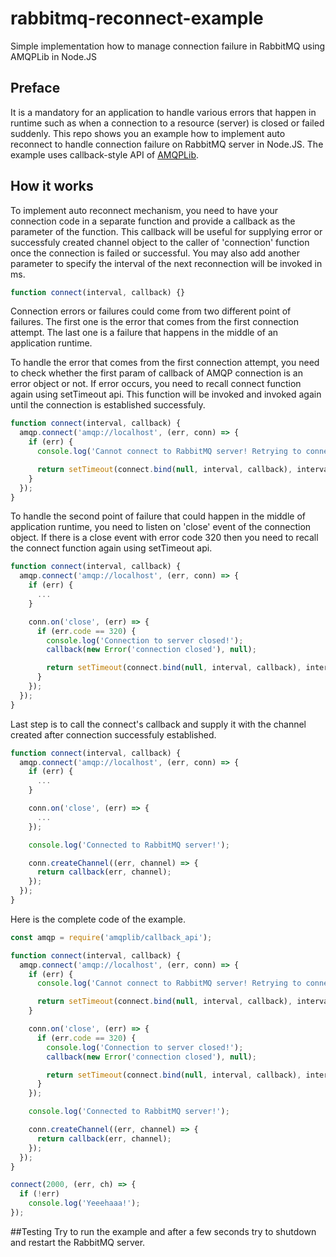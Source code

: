 # rabbitmq-reconnect-example
Simple implementation how to manage connection failure in RabbitMQ using AMQPLib in Node.JS

## Preface
It is a mandatory for an application to handle various errors that happen in runtime such as when a connection to a resource (server) is closed or failed suddenly. This repo shows you an example how to implement auto reconnect to handle connection failure on RabbitMQ server in Node.JS. The example uses callback-style API of [AMQPLib](https://github.com/squaremo/amqp.node).

## How it works
To implement auto reconnect mechanism, you need to have your connection code in a separate function and provide a callback as the parameter of the function. This callback will be useful for supplying error or successfuly created channel object to the caller of 'connection' function once the connection is failed or successful. You may also add another parameter to specify the interval of the next reconnection will be invoked in ms.

```javascript
function connect(interval, callback) {}
```

Connection errors or failures could come from two different  point of failures. The first one is the error that comes from the first connection attempt. The last one is a failure that happens in the middle of an application runtime.

To handle the error that comes from the first connection attempt, you need to check whether the first param of callback of AMQP connection is an error object or not. If error occurs, you need to recall connect function again using setTimeout api. This function will be invoked and invoked again until the connection is established successfuly.

```javascript
function connect(interval, callback) {
  amqp.connect('amqp://localhost', (err, conn) => {
    if (err) {
      console.log('Cannot connect to RabbitMQ server! Retrying to connect...');

      return setTimeout(connect.bind(null, interval, callback), interval);
    }
  });
}
``` 

 To handle the second point of failure that could happen in the middle of application runtime, you need to listen on 'close' event of the connection object. If there is a close event with error code 320 then you need to recall the connect function again using setTimeout api.
 
```javascript
function connect(interval, callback) {
  amqp.connect('amqp://localhost', (err, conn) => {
    if (err) {
      ...
    }

    conn.on('close', (err) => {
      if (err.code == 320) {
        console.log('Connection to server closed!');
        callback(new Error('connection closed'), null);

        return setTimeout(connect.bind(null, interval, callback), interval);
      }
    });
  });
}
```

Last step is to call the connect's callback and supply it with the channel created after connection successfuly established.

```javascript
function connect(interval, callback) {
  amqp.connect('amqp://localhost', (err, conn) => {
    if (err) {
      ...
    }

    conn.on('close', (err) => {
      ...
    });

    console.log('Connected to RabbitMQ server!');

    conn.createChannel((err, channel) => {
      return callback(err, channel);
    });
  });
}
```

Here is the complete code of the example.

```javascript
const amqp = require('amqplib/callback_api');

function connect(interval, callback) {
  amqp.connect('amqp://localhost', (err, conn) => {
    if (err) {
      console.log('Cannot connect to RabbitMQ server! Retrying to connect...');

      return setTimeout(connect.bind(null, interval, callback), interval);
    }

    conn.on('close', (err) => {
      if (err.code == 320) {
        console.log('Connection to server closed!');
        callback(new Error('connection closed'), null);

        return setTimeout(connect.bind(null, interval, callback), interval);
      }
    });

    console.log('Connected to RabbitMQ server!');

    conn.createChannel((err, channel) => {
      return callback(err, channel);
    });
  });
}

connect(2000, (err, ch) => {
  if (!err)
    console.log('Yeeehaaa!');
});
```

##Testing
Try to run the example and after a few seconds try to shutdown and restart the RabbitMQ server.